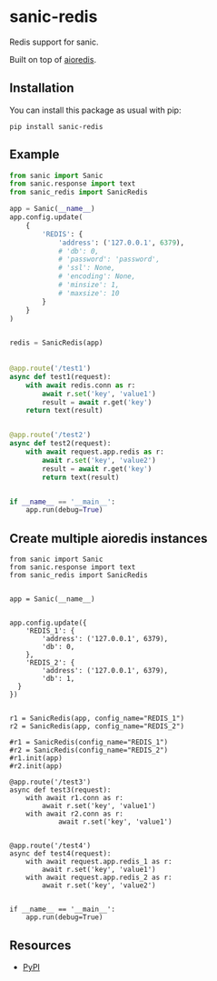 sanic-redis
==============
Redis support for sanic.

Built on top of [aioredis](https://github.com/aio-libs/aioredis).

Installation
------------

You can install this package as usual with pip:

    pip install sanic-redis

Example
------------

```python
from sanic import Sanic
from sanic.response import text
from sanic_redis import SanicRedis

app = Sanic(__name__)
app.config.update(
    {
        'REDIS': {
            'address': ('127.0.0.1', 6379),
            # 'db': 0,
            # 'password': 'password',
            # 'ssl': None,
            # 'encoding': None,
            # 'minsize': 1,
            # 'maxsize': 10
        }
    }
)


redis = SanicRedis(app)
    
    
@app.route('/test1')
async def test1(request):
    with await redis.conn as r:
        await r.set('key', 'value1')
        result = await r.get('key')
    return text(result)


@app.route('/test2')
async def test2(request):
    with await request.app.redis as r:
        await r.set('key', 'value2')
        result = await r.get('key')
        return text(result)


if __name__ == '__main__':
    app.run(debug=True)
```

Create multiple aioredis instances
------------

```.python
from sanic import Sanic
from sanic.response import text
from sanic_redis import SanicRedis


app = Sanic(__name__)


app.config.update({
    'REDIS_1': {
        'address': ('127.0.0.1', 6379),
        'db': 0,
    },
    'REDIS_2': {
        'address': ('127.0.0.1', 6379),
        'db': 1,
  }
})


r1 = SanicRedis(app, config_name="REDIS_1")
r2 = SanicRedis(app, config_name="REDIS_2")

#r1 = SanicRedis(config_name="REDIS_1")
#r2 = SanicRedis(config_name="REDIS_2")
#r1.init(app)
#r2.init(app)

@app.route('/test3')
async def test3(request):
    with await r1.conn as r:
        await r.set('key', 'value1')
    with await r2.conn as r:
            await r.set('key', 'value1')


@app.route('/test4')
async def test4(request):
    with await request.app.redis_1 as r:
        await r.set('key', 'value1')
    with await request.app.redis_2 as r:
        await r.set('key', 'value2')


if __name__ == '__main__':
    app.run(debug=True)
```

Resources
---------

- [PyPI](https://pypi.python.org/pypi/sanic-redis)
